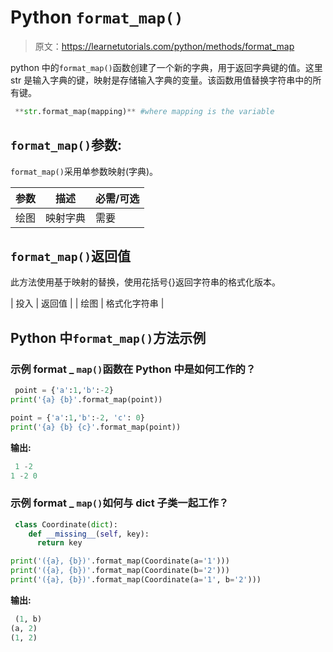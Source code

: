 # Python `format_map()`

> 原文：<https://learnetutorials.com/python/methods/format_map>

python 中的`format_map()`函数创建了一个新的字典，用于返回字典键的值。这里 str 是输入字典的键，映射是存储输入字典的变量。该函数用值替换字符串中的所有键。

```py
 **str.format_map(mapping)** #where mapping is the variable 

```

## `format_map()`参数:

`format_map()`采用单参数映射(字典)。

| 参数 | 描述 | 必需/可选 |
| --- | --- | --- |
| 绘图 | 映射字典 | 需要 |

## `format_map()`返回值

此方法使用基于映射的替换，使用花括号{}返回字符串的格式化版本。

| 投入 | 返回值 |
| 绘图 | 格式化字符串 |

## Python 中`format_map()`方法示例

### 示例 format _ `map()`函数在 Python 中是如何工作的？

```py
 point = {'a':1,'b':-2}
print('{a} {b}'.format_map(point))

point = {'a':1,'b':-2, 'c': 0}
print('{a} {b} {c}'.format_map(point)) 

```

**输出:**

```py
 1 -2
1 -2 0 
```

### 示例 format _ `map()`如何与 dict 子类一起工作？

```py
 class Coordinate(dict):
    def __missing__(self, key):
      return key

print('({a}, {b})'.format_map(Coordinate(a='1')))
print('({a}, {b})'.format_map(Coordinate(b='2')))
print('({a}, {b})'.format_map(Coordinate(a='1', b='2'))) 

```

**输出:**

```py
 (1, b)
(a, 2)
(1, 2) 
```